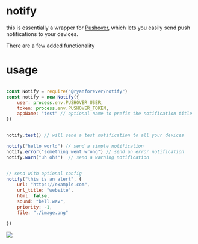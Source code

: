 # notify
this is essentially a wrapper for [Pushover](https://www.npmjs.com/package/pushover-notifications), which lets you easily send push notifications to your devices.

There are a few added functionality


# usage
```javascript

const Notify = require("@ryanforever/notify")
const notify = new Notify({
    user: process.env.PUSHOVER_USER,
    token: process.env.PUSHOVER_TOKEN,
    appName: "test" // optional name to prefix the notification title
})


notify.test() // will send a test notification to all your devices

notify("hello world") // send a simple notification
notify.error("something went wrong") // send an error notification
notify.warn("uh oh!")  // send a warning notification


// send with optional config
notify("this is an alert", {
    url: "https://example.com",
    url_title: "website",
    html: false,
    sound: "bell.wav",
    priority: -1,
    file: "./image.png"

})
```

![]("https://github.com/ryanfarber/notify/blob/8e87e75d23c535740b3dee38713dcb74af9346df/images/screenshot.png")